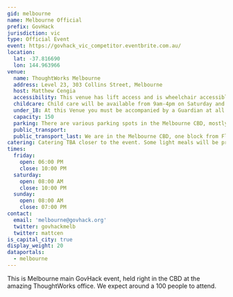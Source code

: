 ```yaml
---
gid: melbourne
name: Melbourne Official
prefix: GovHack
jurisdiction: vic
type: Official Event
event: https://govhack_vic_competitor.eventbrite.com.au/
location:
  lat: -37.816690
  lon: 144.963966
venue:
  name: ThoughtWorks Melbourne
  address: Level 23, 303 Collins Street, Melbourne
  host: Matthew Cengia
  accessibility: This venue has lift access and is wheelchair accessible. The door to the street requires a key card for entry, but we'll have somebody downstairs to let people in during peak times, and a phone number you can call outside of that.
  childcare: Child care will be available from 9am-4pm on Saturday and 9am-3pm on Sunday (possibly finishing closer to 5pm, depending on what we can manage). We will not be offering childcare for children 0-2 years old. Children 3-5/6 years old will have their own space in venue with room for 3-6 children – two carers. Children 6/7-12 years old will have their own space in venue with room for 5-10 children – two carers. We will be providing suitable entertainment as recommended by our childcare providers. We would also ask for your understanding that when all places are taken, we will not ask our childcare workers to stretch themselves. Depending on levels of demand, first in best dressed is probably how we will run it. Parents are expected to stay on site while their child is in childcare – this is not a drop zone for your shopping expedition.
  under_18: At this Venue you must be accompanied by a Guardian at all times.
  capacity: 150
  parking: There are various parking spots in the Melbourne CBD, mostly requiring a ticket.
  public_transport: 
  public_transport_last: We are in the Melbourne CBD, one block from Flinders Street, so please check the PTV website or Google for the latest public transport departure for your train/tram/bus line.
catering: Catering TBA closer to the event. Some light meals will be provided, but participants may need to bring some of their own snacks.
times:
  friday:
    open: 06:00 PM
    close: 10:00 PM
  saturday:
    open: 08:00 AM
    close: 10:00 PM
  sunday:
    open: 08:00 AM
    close: 07:00 PM
contact:
  email: 'melbourne@govhack.org'
  twitter: govhackmelb
  twitter: mattcen
is_capital_city: true
display_weight: 20
dataportals:
  - melbourne
---
```


This is Melbourne main GovHack event, held right in the CBD at the amazing ThoughtWorks office. We expect around a 100 people to attend.